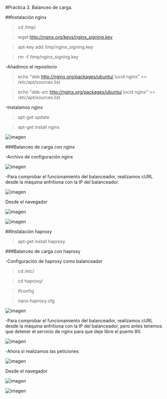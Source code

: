 #Práctica 3. Balanceo de carga.

##Instalación nginx

>cd /tmp/

>wget http://nginx.org/keys/nginx_signing.key

>apt-key add /tmp/nginx_signing.key

>rm -f /tmp/nginx_signing.key

-Añadimos el repositorio

>echo "deb http://nginx.org/packages/ubuntu/ lucid nginx" >> /etc/apt/sources.list

>echo "deb-src http://nginx.org/packages/ubuntu/ lucid nginx" >> /etc/apt/sources.list

-Instalamos nginx

>apt-get update

>apt-get install nginx

![imagen](imagenesP3/NginxInstalado.png)

###Balanceo de carga con nginx

-Archivo de configuración nginx

![imagen](imagenesP3/configuracionNginx.png)

-Para comprobar el funcionamiento del balanceador, realizamos cURL desde la máquina anfritiona con la IP del balanceador.

![imagen](imagenesP3/curlM3nginx.png)

Desde el navegador

![imagen](imagenesP3/prueba1BalanceadorNginx.png)

![imagen](imagenesP3/prueba2BalanceadorNginx.png)

##Instalación haproxy

>apt-get install haproxy

###Balanceo de carga con haproxy

-Configuración de haproxy como balanceador

>cd /etc/

>cd haproxy/

>ifconfig

>nano haproxy.cfg

![imagen](imagenesP3/confHaproxy.png)

-Para comprobar el funcionamiento del balanceador, realizamos cURL desde la máquina anfritiona con la IP del balanceador, 
pero antes tenemos que detener el servicio de nginx para que deje libre el puerto 80.

![imagen](imagenesP3/matarServicioNginx.png)

-Ahora si realizamos las peticiones

![imagen](imagenesP3/curlM3haproxy.png)

Desde el navegador

![imagen](imagenesP3/prueba1BalanceadorNginx.png)

![imagen](imagenesP3/prueba2BalanceadorNginx.png)


